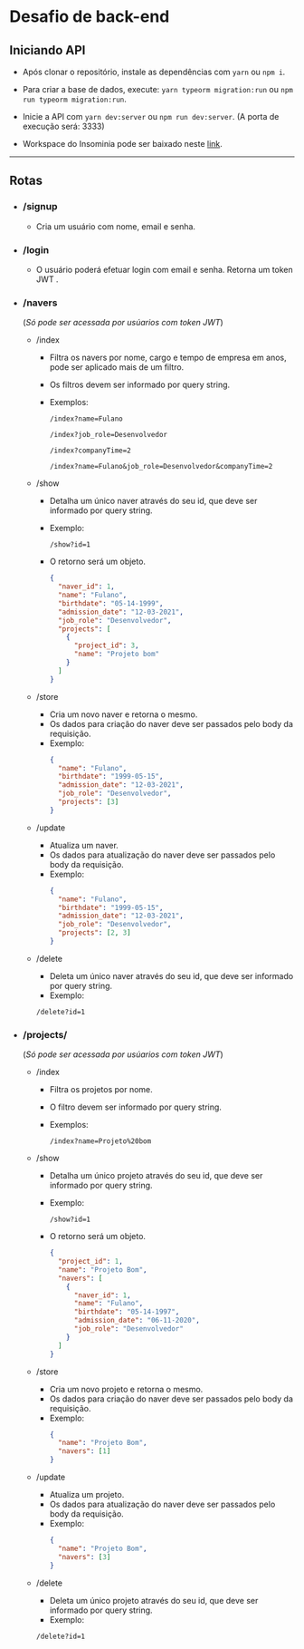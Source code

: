 # Desafio de back-end

## Iniciando API

- Após clonar o repositório, instale as dependências com `yarn` ou `npm i`.

- Para criar a base de dados, execute: `yarn typeorm migration:run` ou `npm run typeorm migration:run`.

- Inicie a API com `yarn dev:server` ou `npm run dev:server`. (A porta de execução será: 3333)

- Workspace do Insominia pode ser baixado neste [link](https://drive.google.com/file/d/1HIMORzQnv_sMJXf9PEMplcDMfdlxlwbY/view?usp=sharing).
---
## Rotas
- ### /signup
  - Cria um usuário com nome, email e senha.
- ### /login
  - O usuário poderá efetuar login com email e senha.
    Retorna um token JWT .
- ### /navers

  (*Só pode ser acessada por usúarios com token JWT*)

  - /index
    - Filtra os navers por nome, cargo e tempo de empresa em anos, pode ser aplicado mais de um filtro.
    - Os filtros devem ser informado por query string.
    - Exemplos:

      `/index?name=Fulano`

      `/index?job_role=Desenvolvedor`

      `/index?companyTime=2`

      `/index?name=Fulano&job_role=Desenvolvedor&companyTime=2`

  - /show
    - Detalha um único naver através do seu id, que deve ser informado por query string.
    - Exemplo:

      `/show?id=1`

    - O retorno será um objeto.
      ```json
      {
        "naver_id": 1,
        "name": "Fulano",
        "birthdate": "05-14-1999",
        "admission_date": "12-03-2021",
        "job_role": "Desenvolvedor",
        "projects": [
          {
            "project_id": 3,
            "name": "Projeto bom"
          }
        ]
      }

  - /store
    - Cria um novo naver e retorna o mesmo.
    - Os dados para criação do naver deve ser passados pelo body da requisição.
    - Exemplo:
      ```json
      {
        "name": "Fulano",
        "birthdate": "1999-05-15",
        "admission_date": "12-03-2021",
        "job_role": "Desenvolvedor",
        "projects": [3]
      }

  - /update
    - Atualiza um naver.
    - Os dados para atualização do naver deve ser passados pelo body da requisição.
    - Exemplo:
      ```json
      {
        "name": "Fulano",
        "birthdate": "1999-05-15",
        "admission_date": "12-03-2021",
        "job_role": "Desenvolvedor",
        "projects": [2, 3]
      }
  - /delete
    - Deleta um único naver através do seu id, que deve ser informado por query string.
    - Exemplo:

    `/delete?id=1`

- ### /projects/

  (*Só pode ser acessada por usúarios com token JWT*)

  - /index
    - Filtra os projetos por nome.
    - O filtro devem ser informado por query string.
    - Exemplos:

      `/index?name=Projeto%20bom`

  - /show
    - Detalha um único projeto através do seu id, que deve ser informado por query string.
    - Exemplo:

      `/show?id=1`

    - O retorno será um objeto.
      ```json
      {
        "project_id": 1,
        "name": "Projeto Bom",
        "navers": [
          {
            "naver_id": 1,
            "name": "Fulano",
            "birthdate": "05-14-1997",
            "admission_date": "06-11-2020",
            "job_role": "Desenvolvedor"
          }
        ]
      }

  - /store
    - Cria um novo projeto e retorna o mesmo.
    - Os dados para criação do naver deve ser passados pelo body da requisição.
    - Exemplo:
      ```json
      {
        "name": "Projeto Bom",
        "navers": [1]
      }

  - /update
    - Atualiza um projeto.
    - Os dados para atualização do naver deve ser passados pelo body da requisição.
    - Exemplo:
      ```json
      {
        "name": "Projeto Bom",
        "navers": [3]
      }
  - /delete
    - Deleta um único projeto através do seu id, que deve ser informado por query string.
    - Exemplo:

    `/delete?id=1`


